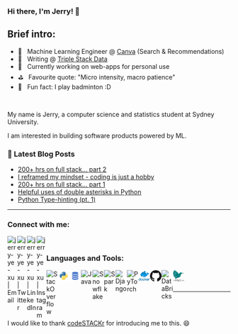 ### Hi there, I'm Jerry! 👋

## Brief intro:
- 🎨 &nbsp; Machine Learning Engineer @ [Canva](https://www.canva.com/) (Search & Recommendations)
- 🌱 &nbsp; Writing @ [Triple Stack Data](https://www.devs-do-data.io/posts/)
- 🐝 &nbsp; Currently working on web-apps for personal use
- ⛳ &nbsp; Favourite quote: "Micro intensity, macro patience"
- 🏸 &nbsp; Fun fact: I play badminton :D

<br/>

My name is Jerry, a computer science and statistics student at Sydney University.

I am interested in building software products powered by ML.

### 📕 Latest Blog Posts
<!-- BLOG-POST-LIST:START -->
- [200+ hrs on full stack… part 2](https://triple-stack-data.netlify.app//web%20dev/python/django/react/aws/full%20stack/software%20engineering/2022/02/16/200hrs-full-stack-part-two/)
- [I reframed my mindset - coding is just a hobby](https://triple-stack-data.netlify.app//career/software%20engineering/life/musings/2022/02/10/I-framed-my-mindset/)
- [200+ hrs on full stack… part 1](https://triple-stack-data.netlify.app//web%20dev/python/django/react/aws/full%20stack/software%20engineering/2022/01/26/200hrs-full-stack-part-one/)
- [Helpful uses of double asterisks in Python](https://triple-stack-data.netlify.app//python/snippets/config/software%20engineering/2021/08/18/double-asterisks/)
- [Python Type-hinting &lpar;pt. 1&rpar;](https://triple-stack-data.netlify.app//python/type-hints/production/software%20engineering/2021/08/09/type-hinting-guide-pt1/)
<!-- BLOG-POST-LIST:END -->

---

### Connect with me:

[<img align="left" alt="jerry-ye-xu | Email " width="22px" src="https://cdn.jsdelivr.net/npm/simple-icons@v3/icons/gmail.svg" />][email]
[<img align="left" alt="jerry-ye-xu | Twitter" width="22px" src="https://cdn.jsdelivr.net/npm/simple-icons@v3/icons/twitter.svg" />][twitter]
[<img align="left" alt="jerry-ye-xu | LinkedIn" width="22px" src="https://cdn.jsdelivr.net/npm/simple-icons@v3/icons/linkedin.svg" />][linkedin]
[<img align="left" alt="jerry-ye-xu | Instagram" width="22px" src="https://cdn.jsdelivr.net/npm/simple-icons@v3/icons/instagram.svg" />][instagram]

<br/>

### Languages and Tools:

<img align="left" alt="StackOverflow" width="26px" src="https://upload.wikimedia.org/wikipedia/commons/thumb/e/ef/Stack_Overflow_icon.svg/768px-Stack_Overflow_icon.svg.png"/>
<img align="left" alt="Python" width="26px" src="https://raw.githubusercontent.com/github/explore/80688e429a7d4ef2fca1e82350fe8e3517d3494d/topics/python/python.png" />
<img align="left" alt="SQL" width="26px" src="https://raw.githubusercontent.com/github/explore/80688e429a7d4ef2fca1e82350fe8e3517d3494d/topics/sql/sql.png"/>
<img align="left" alt="Java" width="26px" src="https://img.icons8.com/color/48/000000/java-coffee-cup-logo.png" />
<img align="left" alt="Snowflake" width="26px" src="https://avatars.githubusercontent.com/u/6453780?s=200&v=4"/>
<img align="left" alt="Spark" width="26px" src="https://spark.apache.org/images/spark-logo-trademark.png"/>
<img align="left" alt="Django" width="26px" src="https://avatars.githubusercontent.com/u/27804?s=88&v=4"/>
<img align="left" alt="PyTorch" width="26px" src="https://pytorch.org/assets/images/pytorch-logo.png"/>
<!-- <img align="left" alt="R" width="26px" src="https://raw.githubusercontent.com/github/explore/80688e429a7d4ef2fca1e82350fe8e3517d3494d/topics/r/r.png"/> -->
<img align="left" alt="Docker" width="26px" src="https://raw.githubusercontent.com/github/explore/80688e429a7d4ef2fca1e82350fe8e3517d3494d/topics/docker/docker.png" />
<img align="left" alt="GitHub" width="26px" src="https://raw.githubusercontent.com/github/explore/78df643247d429f6cc873026c0622819ad797942/topics/github/github.png"/>
<!-- <img align="left" alt="Sublime" width="26px" src="https://img.icons8.com/color/48/000000/sublime-text.png"/> -->
<img align="left" alt="DataBricks" width="26px" src="https://avatars0.githubusercontent.com/u/4998052"/>
<!-- <img align="left" alt="vsCode" width="26px" src="https://raw.githubusercontent.com/github/explore/80688e429a7d4ef2fca1e82350fe8e3517d3494d/topics/visual-studio-code/visual-studio-code.png"/> -->
<!-- <img align="left" alt="terminal" width="26px" src="https://raw.githubusercontent.com/github/explore/80688e429a7d4ef2fca1e82350fe8e3517d3494d/topics/terminal/terminal.png" /> -->
<img align="left" alt="Latex" width="26px" src="https://raw.githubusercontent.com/github/explore/80688e429a7d4ef2fca1e82350fe8e3517d3494d/topics/latex/latex.png" />

<br/>
<br/>

---

<br/>
<br/>

I would like to thank [codeSTACKr](https://www.youtube.com/watch?v=ECuqb5Tv9qI) for introducing me to this. :smile: 

[email]: mailto:jerryyexu@gmail.com
[twitter]: https://twitter.com/jerryyexu1
[linkedin]: https://linkedin.com/in/jerry-ye-xu/
[instagram]: https://www.instagram.com/jerryx_86/

